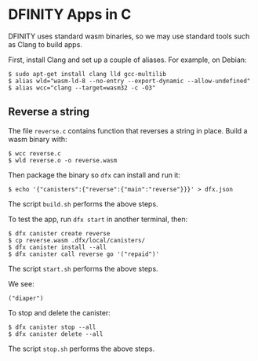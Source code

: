# DFINITY Apps in C

DFINITY uses standard wasm binaries, so we may use standard tools such as Clang
to build apps.

First, install Clang and set up a couple of aliases. For example, on Debian:

```
$ sudo apt-get install clang lld gcc-multilib
$ alias wld="wasm-ld-8 --no-entry --export-dynamic --allow-undefined"
$ alias wcc="clang --target=wasm32 -c -O3"
```

## Reverse a string

The file `reverse.c` contains function that reverses a string in place. Build a
wasm binary with:

```
$ wcc reverse.c
$ wld reverse.o -o reverse.wasm
```

Then package the binary so `dfx` can install and run it:

```
$ echo '{"canisters":{"reverse":{"main":"reverse"}}}' > dfx.json
```

The script `build.sh` performs the above steps.

To test the app, run `dfx start` in another terminal, then:

```
$ dfx canister create reverse
$ cp reverse.wasm .dfx/local/canisters/
$ dfx canister install --all
$ dfx canister call reverse go '("repaid")'
```

The script `start.sh` performs the above steps.

We see:

```
("diaper")
```

To stop and delete the canister:

```
$ dfx canister stop --all
$ dfx canister delete --all
```

The script `stop.sh` performs the above steps.
